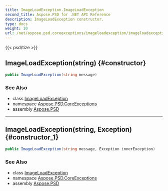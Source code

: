 ```yaml
---
title: ImageLoadException.ImageLoadException
second_title: Aspose.PSD for .NET API Reference
description: ImageLoadException constructor. 
type: docs
weight: 10
url: /net/aspose.psd.coreexceptions/imageloadexception/imageloadexception/
---
```

{{< psd/tize >}}
## ImageLoadException(string) {#constructor}

```csharp
public ImageLoadException(string message)
```

### See Also

* class [ImageLoadException](../)
* namespace [Aspose.PSD.CoreExceptions](../../imageloadexception/)
* assembly [Aspose.PSD](../../../)

---

## ImageLoadException(string, Exception) {#constructor_1}

```csharp
public ImageLoadException(string message, Exception innerException)
```

### See Also

* class [ImageLoadException](../)
* namespace [Aspose.PSD.CoreExceptions](../../imageloadexception/)
* assembly [Aspose.PSD](../../../)


